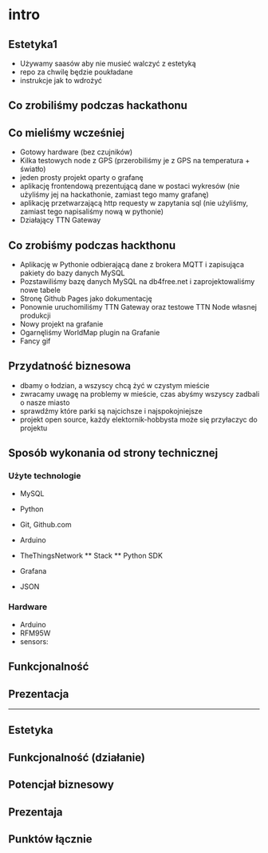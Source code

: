 # intro

## Estetyka1

* Używamy saasów aby nie musieć walczyć z estetyką
* repo za chwilę będzie poukładane
* instrukcje jak to wdrożyć

## Co zrobiliśmy podczas hackathonu

## Co mieliśmy wcześniej

* Gotowy hardware (bez czujników)
* Kilka testowych node z GPS (przerobiliśmy je z GPS na temperatura + światło)
* jeden prosty projekt oparty o grafanę
* aplikację frontendową prezentującą dane w postaci wykresów (nie użyliśmy jej na hackathonie, zamiast tego mamy grafanę)
* aplikację przetwarzającą http requesty w zapytania sql (nie użyliśmy, zamiast tego napisaliśmy nową w pythonie)
* Działający TTN Gateway


## Co zrobiśmy podczas hackthonu

* Aplikację w Pythonie odbierającą dane z brokera MQTT i zapisująca pakiety do bazy danych MySQL
* Pozstawiliśmy bazę danych MySQL na db4free.net i zaprojektowaliśmy nowe tabele
* Stronę Github Pages jako dokumentację
* Ponownie uruchomiliśmy TTN Gateway oraz testowe TTN Node własnej produkcji
* Nowy projekt na grafanie
* Ogarnęliśmy WorldMap plugin na Grafanie
* Fancy gif

## Przydatność biznesowa

* dbamy o łodzian, a wszyscy chcą żyć w czystym mieście
* zwracamy uwagę na problemy w mieście, czas abyśmy wszyscy zadbali o nasze miasto
* sprawdźmy które parki są najcichsze i najspokojniejsze
* projekt open source, każdy elektornik-hobbysta może się przyłaczyc do projektu

## Sposób wykonania od strony technicznej

### Użyte technologie
* MySQL
* Python
* Git, Github.com
* Arduino
* TheThingsNetwork
** Stack
** Python SDK
* Grafana

* JSON

### Hardware
* Arduino
* RFM95W
* sensors:


## Funkcjonalność

## Prezentacja

-----------------------

## Estetyka

## Funkcjonalność (działanie)

## Potencjał biznesowy

## Prezentaja

## Punktów łącznie
